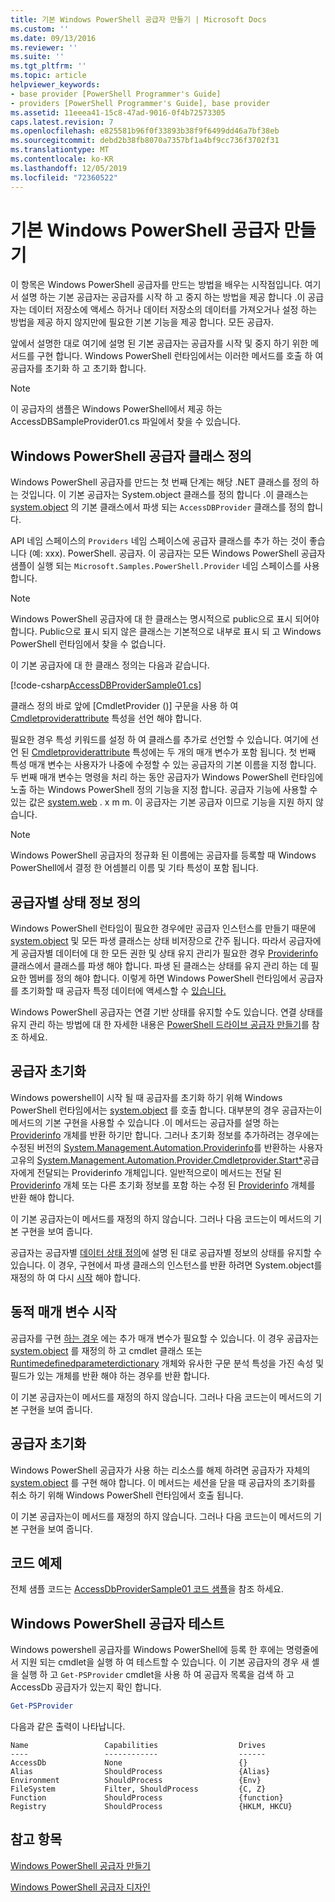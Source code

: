 ```yaml
---
title: 기본 Windows PowerShell 공급자 만들기 | Microsoft Docs
ms.custom: ''
ms.date: 09/13/2016
ms.reviewer: ''
ms.suite: ''
ms.tgt_pltfrm: ''
ms.topic: article
helpviewer_keywords:
- base provider [PowerShell Programmer's Guide]
- providers [PowerShell Programmer's Guide], base provider
ms.assetid: 11eeea41-15c8-47ad-9016-0f4b72573305
caps.latest.revision: 7
ms.openlocfilehash: e825581b96f0f33893b38f9f6499dd46a7bf38eb
ms.sourcegitcommit: debd2b38fb8070a7357bf1a4bf9cc736f3702f31
ms.translationtype: MT
ms.contentlocale: ko-KR
ms.lasthandoff: 12/05/2019
ms.locfileid: "72360522"
---
```

# <a name="creating-a-basic-windows-powershell-provider"></a>기본 Windows PowerShell 공급자 만들기

이 항목은 Windows PowerShell 공급자를 만드는 방법을 배우는 시작점입니다. 여기서 설명 하는 기본 공급자는 공급자를 시작 하 고 중지 하는 방법을 제공 합니다 .이 공급자는 데이터 저장소에 액세스 하거나 데이터 저장소의 데이터를 가져오거나 설정 하는 방법을 제공 하지 않지만에 필요한 기본 기능을 제공 합니다. 모든 공급자.

앞에서 설명한 대로 여기에 설명 된 기본 공급자는 공급자를 시작 및 중지 하기 위한 메서드를 구현 합니다. Windows PowerShell 런타임에서는 이러한 메서드를 호출 하 여 공급자를 초기화 하 고 초기화 합니다.

> [!NOTE]
> 이 공급자의 샘플은 Windows PowerShell에서 제공 하는 AccessDBSampleProvider01.cs 파일에서 찾을 수 있습니다.

## <a name="defining-the-windows-powershell-provider-class"></a>Windows PowerShell 공급자 클래스 정의

Windows PowerShell 공급자를 만드는 첫 번째 단계는 해당 .NET 클래스를 정의 하는 것입니다. 이 기본 공급자는 System.object 클래스를 정의 합니다 .이 클래스는 [system.object](/dotnet/api/System.Management.Automation.Provider.CmdletProvider) 의 기본 클래스에서 파생 되는 `AccessDBProvider` 클래스를 정의 합니다.

API 네임 스페이스의 `Providers` 네임 스페이스에 공급자 클래스를 추가 하는 것이 좋습니다 (예: xxx). PowerShell. 공급자. 이 공급자는 모든 Windows PowerShell 공급자 샘플이 실행 되는 `Microsoft.Samples.PowerShell.Provider` 네임 스페이스를 사용 합니다.

> [!NOTE]
> Windows PowerShell 공급자에 대 한 클래스는 명시적으로 public으로 표시 되어야 합니다. Public으로 표시 되지 않은 클래스는 기본적으로 내부로 표시 되 고 Windows PowerShell 런타임에서 찾을 수 없습니다.

이 기본 공급자에 대 한 클래스 정의는 다음과 같습니다.

[!code-csharp[AccessDBProviderSample01.cs](../../../../powershell-sdk-samples/SDK-2.0/csharp/AccessDBProviderSample01/AccessDBProviderSample01.cs#L23-L24 "AccessDBProviderSample01.cs")]

클래스 정의 바로 앞에 [CmdletProvider ()] 구문을 사용 하 여 [Cmdletproviderattribute](/dotnet/api/System.Management.Automation.Provider.CmdletProviderAttribute) 특성을 선언 해야 합니다.

필요한 경우 특성 키워드를 설정 하 여 클래스를 추가로 선언할 수 있습니다. 여기에 선언 된 [Cmdletproviderattribute](/dotnet/api/System.Management.Automation.Provider.CmdletProviderAttribute) 특성에는 두 개의 매개 변수가 포함 됩니다. 첫 번째 특성 매개 변수는 사용자가 나중에 수정할 수 있는 공급자의 기본 이름을 지정 합니다. 두 번째 매개 변수는 명령을 처리 하는 동안 공급자가 Windows PowerShell 런타임에 노출 하는 Windows PowerShell 정의 기능을 지정 합니다. 공급자 기능에 사용할 수 있는 값은 [system.web](/dotnet/api/System.Management.Automation.Provider.ProviderCapabilities) . x m m. 이 공급자는 기본 공급자 이므로 기능을 지원 하지 않습니다.

> [!NOTE]
> Windows PowerShell 공급자의 정규화 된 이름에는 공급자를 등록할 때 Windows PowerShell에서 결정 한 어셈블리 이름 및 기타 특성이 포함 됩니다.

## <a name="defining-provider-specific-state-information"></a>공급자별 상태 정보 정의

Windows PowerShell 런타임이 필요한 경우에만 공급자 인스턴스를 만들기 때문에 [system.object](/dotnet/api/System.Management.Automation.Provider.CmdletProvider) 및 모든 파생 클래스는 상태 비저장으로 간주 됩니다. 따라서 공급자에 게 공급자별 데이터에 대 한 모든 권한 및 상태 유지 관리가 필요한 경우 [Providerinfo](/dotnet/api/System.Management.Automation.ProviderInfo) 클래스에서 클래스를 파생 해야 합니다. 파생 된 클래스는 상태를 유지 관리 하는 데 필요한 멤버를 정의 해야 합니다. 이렇게 하면 Windows PowerShell 런타임에서 공급자를 초기화할 때 공급자 특정 데이터에 액세스할 수 [있습니다.](/dotnet/api/System.Management.Automation.Provider.CmdletProvider.Start)

Windows PowerShell 공급자는 연결 기반 상태를 유지할 수도 있습니다. 연결 상태를 유지 관리 하는 방법에 대 한 자세한 내용은 [PowerShell 드라이브 공급자 만들기](./creating-a-windows-powershell-drive-provider.md)를 참조 하세요.

## <a name="initializing-the-provider"></a>공급자 초기화

Windows powershell이 시작 될 때 공급자를 초기화 하기 위해 Windows PowerShell 런타임에서는 [system.object](/dotnet/api/System.Management.Automation.Provider.CmdletProvider.Start) 를 호출 합니다. 대부분의 경우 공급자는이 메서드의 기본 구현을 사용할 수 있습니다 .이 메서드는 공급자를 설명 하는 [Providerinfo](/dotnet/api/System.Management.Automation.ProviderInfo) 개체를 반환 하기만 합니다. 그러나 초기화 정보를 추가하려는 경우에는 수정된 버전의 [System.Management.Automation.Providerinfo](/dotnet/api/System.Management.Automation.ProviderInfo)를 반환하는 사용자 고유의 [System.Management.Automation.Provider.Cmdletprovider.Start*](/dotnet/api/System.Management.Automation.Provider.CmdletProvider.Start)공급자에게 전달되는 Providerinfo 개체입니다. 일반적으로이 메서드는 전달 된 [Providerinfo](/dotnet/api/System.Management.Automation.ProviderInfo) 개체 또는 다른 초기화 정보를 포함 하는 수정 된 [Providerinfo](/dotnet/api/System.Management.Automation.ProviderInfo) 개체를 반환 해야 합니다.

이 기본 공급자는이 메서드를 재정의 하지 않습니다. 그러나 다음 코드는이 메서드의 기본 구현을 보여 줍니다.

<!-- TODO!!!: review snippet reference  [!CODE [Msh_samplesaccessdbprov01#accessdbprov01ProviderStart](Msh_samplesaccessdbprov01#accessdbprov01ProviderStart)]  -->

공급자는 공급자별 [데이터 상태 정의](#defining-provider-specific-state-information)에 설명 된 대로 공급자별 정보의 상태를 유지할 수 있습니다. 이 경우, 구현에서 파생 클래스의 인스턴스를 반환 하려면 System.object를 재정의 하 여 다시 [시작](/dotnet/api/System.Management.Automation.Provider.CmdletProvider.Start) 해야 합니다.

## <a name="start-dynamic-parameters"></a>동적 매개 변수 시작

공급자를 구현 [하는 경우](/dotnet/api/System.Management.Automation.Provider.CmdletProvider.Start) 에는 추가 매개 변수가 필요할 수 있습니다. 이 경우 공급자는 [system.object](/dotnet/api/System.Management.Automation.Provider.CmdletProvider.StartDynamicParameters) 를 재정의 하 고 cmdlet 클래스 또는 [Runtimedefinedparameterdictionary](/dotnet/api/System.Management.Automation.RuntimeDefinedParameterDictionary) 개체와 유사한 구문 분석 특성을 가진 속성 및 필드가 있는 개체를 반환 해야 하는 경우를 반환 합니다.

이 기본 공급자는이 메서드를 재정의 하지 않습니다. 그러나 다음 코드는이 메서드의 기본 구현을 보여 줍니다.

<!-- TODO!!!: review snippet reference  [!CODE [Msh_samplesaccessdbprov01#accessdbprov01ProviderDynamicParameters](Msh_samplesaccessdbprov01#accessdbprov01ProviderDynamicParameters)]  -->

## <a name="uninitializing-the-provider"></a>공급자 초기화

Windows PowerShell 공급자가 사용 하는 리소스를 해제 하려면 공급자가 자체의 [system.object](/dotnet/api/System.Management.Automation.Provider.CmdletProvider.Stop) 를 구현 해야 합니다. 이 메서드는 세션을 닫을 때 공급자의 초기화를 취소 하기 위해 Windows PowerShell 런타임에서 호출 됩니다.

이 기본 공급자는이 메서드를 재정의 하지 않습니다. 그러나 다음 코드는이 메서드의 기본 구현을 보여 줍니다.

<!-- TODO!!!: review snippet reference  [!CODE [Msh_samplesaccessdbprov01#accessdbprov01ProviderStop](Msh_samplesaccessdbprov01#accessdbprov01ProviderStop)]  -->

## <a name="code-sample"></a>코드 예제

전체 샘플 코드는 [AccessDbProviderSample01 코드 샘플](./accessdbprovidersample01-code-sample.md)을 참조 하세요.

## <a name="testing-the-windows-powershell-provider"></a>Windows PowerShell 공급자 테스트

Windows powershell 공급자를 Windows PowerShell에 등록 한 후에는 명령줄에서 지원 되는 cmdlet을 실행 하 여 테스트할 수 있습니다. 이 기본 공급자의 경우 새 셸을 실행 하 고 `Get-PSProvider` cmdlet을 사용 하 여 공급자 목록을 검색 하 고 AccessDb 공급자가 있는지 확인 합니다.

```powershell
Get-PSProvider
```

다음과 같은 출력이 나타납니다.

```output
Name                 Capabilities                  Drives
----                 ------------                  ------
AccessDb             None                          {}
Alias                ShouldProcess                 {Alias}
Environment          ShouldProcess                 {Env}
FileSystem           Filter, ShouldProcess         {C, Z}
Function             ShouldProcess                 {function}
Registry             ShouldProcess                 {HKLM, HKCU}
```

## <a name="see-also"></a>참고 항목

[Windows PowerShell 공급자 만들기](./how-to-create-a-windows-powershell-provider.md)

[Windows PowerShell 공급자 디자인](./designing-your-windows-powershell-provider.md)
